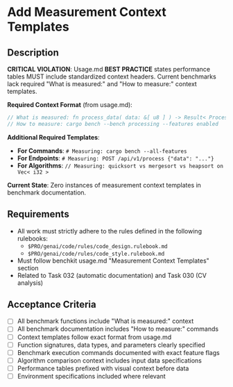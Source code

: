 # Add Measurement Context Templates

## Description

**CRITICAL VIOLATION**: Usage.md **BEST PRACTICE** states performance tables MUST include standardized context headers. Current benchmarks lack required "What is measured:" and "How to measure:" context templates.

**Required Context Format** (from usage.md):
```rust
// What is measured: fn process_data( data: &[ u8 ] ) -> Result< ProcessedData >
// How to measure: cargo bench --bench processing --features enabled
```

**Additional Required Templates**:
- **For Commands**: `# Measuring: cargo bench --all-features`
- **For Endpoints**: `# Measuring: POST /api/v1/process {"data": "..."}`
- **For Algorithms**: `// Measuring: quicksort vs mergesort vs heapsort on Vec< i32 >`

**Current State**: Zero instances of measurement context templates in benchmark documentation.

## Requirements

-   All work must strictly adhere to the rules defined in the following rulebooks:
    -   `$PRO/genai/code/rules/code_design.rulebook.md`
    -   `$PRO/genai/code/rules/code_style.rulebook.md`
-   Must follow benchkit usage.md "Measurement Context Templates" section
-   Related to Task 032 (automatic documentation) and Task 030 (CV analysis)

## Acceptance Criteria

-   [ ] All benchmark functions include "What is measured:" context
-   [ ] All benchmark documentation includes "How to measure:" commands
-   [ ] Context templates follow exact format from usage.md
-   [ ] Function signatures, data types, and parameters clearly specified
-   [ ] Benchmark execution commands documented with exact feature flags
-   [ ] Algorithm comparison context includes input data specifications
-   [ ] Performance tables prefixed with visual context before data
-   [ ] Environment specifications included where relevant